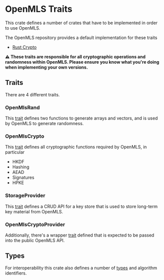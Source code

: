 # OpenMLS Traits

This crate defines a number of crates that have to be implemented in order to use OpenMLS.

The OpenMLS repository provides a default implementation for these traits

- [Rust Crypto](../openmls_rust_crypto/README.md)

**⚠️ These traits are responsible for all cryptographic operations and randomness within OpenMLS. Please ensure you know what you're doing when implementing your own versions.**

## Traits

There are 4 different traits.

### OpenMlsRand

This [trait](./src/random.rs) defines two functions to generate arrays and vectors, and is used by OpenMLS to generate randomness.

### OpenMlsCrypto

This [trait](./src/crypto.rs) defines all cryptographic functions required by OpenMLS, in particular

- HKDF
- Hashing
- AEAD
- Signatures
- HPKE

### StorageProvider

This [trait](./src/storage.rs) defines a CRUD API for a key store that is used to store long-term key material from OpenMLS.

### OpenMlsCryptoProvider

Additionally, there's a wrapper [trait](./src/traits.rs) defined that is expected to be passed into the public OpenMLS API.

## Types

For interoperability this crate also defines a number of [types](./src/types.rs) and algorithm identifiers.
